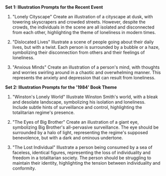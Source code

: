 **Set 1: Illustration Prompts for the Recent Event**

1. "Lonely Cityscape"
Create an illustration of a cityscape at dusk, with towering skyscrapers and crowded streets. However, despite the crowds, the individuals in the scene are all isolated and disconnected from each other, highlighting the theme of loneliness in modern times.

2. "Dislocated Lives"
Illustrate a scene of people going about their daily lives, but with a twist. Each person is surrounded by a bubble or a haze, symbolizing their disconnection from others and their feelings of loneliness.

3. "Anxious Minds"
Create an illustration of a person's mind, with thoughts and worries swirling around in a chaotic and overwhelming manner. This represents the anxiety and depression that can result from loneliness.

**Set 2: Illustration Prompts for the '1984' Book Theme**

1. "Winston's Lonely World"
Illustrate Winston Smith's world, with a bleak and desolate landscape, symbolizing his isolation and loneliness. Include subtle hints of surveillance and control, highlighting the totalitarian regime's presence.

2. "The Eyes of Big Brother"
Create an illustration of a giant eye, symbolizing Big Brother's all-pervasive surveillance. The eye should be surrounded by a halo of light, representing the regime's supposed benevolence, but with a dark and ominous undertone.

3. "The Lost Individual"
Illustrate a person being consumed by a sea of faceless, identical figures, representing the loss of individuality and freedom in a totalitarian society. The person should be struggling to maintain their identity, highlighting the tension between individuality and conformity.